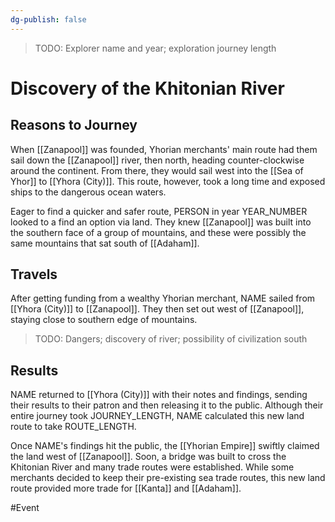 ```yaml
---
dg-publish: false
---
```


> TODO: Explorer name and year; exploration journey length

# Discovery of the Khitonian River
## Reasons to Journey 
When [[Zanapool]] was founded, Yhorian merchants' main route had them sail down the [[Zanapool]] river, then north, heading counter-clockwise around the continent. From there, they would sail west into the [[Sea of Yhor]] to [[Yhora (City)]]. This route, however, took a long time and exposed ships to the dangerous ocean waters. 

Eager to find a quicker and safer route, PERSON in year YEAR_NUMBER looked to a find an option via land. They knew [[Zanapool]] was built into the southern face of a group of mountains, and these were possibly the same mountains that sat south of [[Adaham]]. 

## Travels
After getting funding from a wealthy Yhorian merchant, NAME sailed from [[Yhora (City)]] to [[Zanapool]]. They then set out west of [[Zanapool]], staying close to southern edge of mountains. 

> TODO: Dangers; discovery of river; possibility of civilization south

## Results
NAME returned to [[Yhora (City)]] with their notes and findings, sending their results to their patron and then releasing it to the public. Although their entire journey took JOURNEY_LENGTH, NAME calculated this new land route to take ROUTE_LENGTH. 

Once NAME's findings hit the public, the [[Yhorian Empire]] swiftly claimed the land west of [[Zanapool]]. Soon, a bridge was built to cross the Khitonian River and many trade routes were established. While some merchants decided to keep their pre-existing sea trade routes, this new land route provided more trade for [[Kanta]] and [[Adaham]]. 

#Event